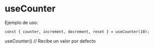 # useCounter

Ejemplo de uso: 
```
const { counter, increment, decrement, reset } = useCounter(10);
```

useCounter() // Recibe un valor por defecto
